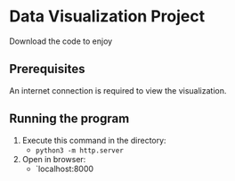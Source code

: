 # Data Visualization Project

Download the code to enjoy

## Prerequisites

An internet connection is required to view the visualization.

## Running the program

1. Execute this command in the directory:
	- `python3 -m http.server`
2. Open in browser:
    - `localhost:8000
     
